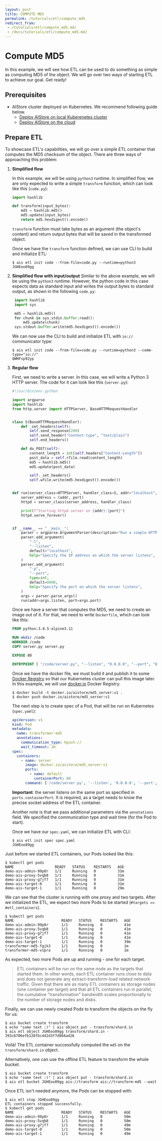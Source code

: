 ```yaml
---
layout: post
title: COMPUTE MD5
permalink: /tutorials/etl/compute_md5
redirect_from:
 - /tutorials/etl/compute_md5.md/
 - /docs/tutorials/etl/compute_md5.md/
---
```


# Compute MD5

In this example, we will see how ETL can be used to do something as simple as computing MD5 of the object.
We will go over two ways of starting ETL to achieve our goal.
Get ready!

## Prerequisites

* AIStore cluster deployed on Kubernetes. We recommend following guide below.
  * [Deploy AIStore on local Kuberenetes cluster](https://github.com/NVIDIA/ais-k8s/blob/master/operator/README.md)
  * [Deploy AIStore on the cloud](https://github.com/NVIDIA/ais-k8s/blob/master/terraform/README.md)

## Prepare ETL

To showcase ETL's capabilities, we will go over a simple ETL container that computes the MD5 checksum of the object.
There are three ways of approaching this problem:

1. **Simplified flow**

    In this example, we will be using `python3` runtime.
    In simplified flow, we are only expected to write a simple `transform` function, which can look like this (`code.py`):

    ```python
    import hashlib

    def transform(input_bytes):
        md5 = hashlib.md5()
        md5.update(input_bytes)
        return md5.hexdigest().encode()
    ```

    `transform` function must take bytes as an argument (the object's content) and return output bytes that will be saved in the transformed object.

    Once we have the `transform` function defined, we can use CLI to build and initialize ETL:
    ```console
    $ ais etl init code --from-file=code.py --runtime=python3
    JGHEoo89gg
    ```

2. **Simplified flow with input/output**
   Similar to the above example, we will be using the `python3` runtime.
   However, the python code in this case expects data as standard input and writes the output bytes to standard output, as shown in the following `code.py`:

   ```python
    import hashlib
    import sys

    md5 = hashlib.md5()
    for chunk in sys.stdin.buffer.read():
        md5.update(chunk)
    sys.stdout.buffer.write(md5.hexdigest().encode())
   ```

   We can now use the CLI to build and initialize ETL with `io://` communicator type:
   ```console
   $ ais etl init code --from-file=code.py --runtime=python3 --comm-type="io://"
   QWHFsp92yp
   ```

3. **Regular flow**

    First, we need to write a server.
    In this case, we will write a Python 3 HTTP server.
    The code for it can look like this (`server.py`):

    ```python
    #!/usr/bin/env python

    import argparse
    import hashlib
    from http.server import HTTPServer, BaseHTTPRequestHandler


    class S(BaseHTTPRequestHandler):
        def _set_headers(self):
            self.send_response(200)
            self.send_header("Content-type", "text/plain")
            self.end_headers()

        def do_POST(self):
            content_length = int(self.headers["Content-Length"])
            post_data = self.rfile.read(content_length)
            md5 = hashlib.md5()
            md5.update(post_data)

            self._set_headers()
            self.wfile.write(md5.hexdigest().encode())


    def run(server_class=HTTPServer, handler_class=S, addr="localhost", port=8000):
        server_address = (addr, port)
        httpd = server_class(server_address, handler_class)

        print(f"Starting httpd server on {addr}:{port}")
        httpd.serve_forever()


    if __name__ == "__main__":
        parser = argparse.ArgumentParser(description="Run a simple HTTP server")
        parser.add_argument(
            "-l",
            "--listen",
            default="localhost",
            help="Specify the IP address on which the server listens",
        )
        parser.add_argument(
            "-p",
            "--port",
            type=int,
            default=8000,
            help="Specify the port on which the server listens",
        )
        args = parser.parse_args()
        run(addr=args.listen, port=args.port)
    ```

    Once we have a server that computes the MD5, we need to create an image out of it.
    For that, we need to write `Dockerfile`, which can look like this:

    ```dockerfile
    FROM python:3.8.5-alpine3.11

    RUN mkdir /code
    WORKDIR /code
    COPY server.py server.py

    EXPOSE 80

    ENTRYPOINT [ "/code/server.py", "--listen", "0.0.0.0", "--port", "80" ]
    ```

    Once we have the docker file, we must build it and publish it to some [Docker Registry](https://docs.docker.com/registry/) so that our Kubernetes cluster can pull this image later.
    In this example, we will use [docker.io](https://hub.docker.com/) Docker Registry.

    ```console
    $ docker build -t docker.io/aistore/md5_server:v1 .
    $ docker push docker.io/aistore/md5_server:v1
    ```

    The next step is to create spec of a Pod, that will be run on Kubernetes (`spec.yaml`):

    ```yaml
    apiVersion: v1
    kind: Pod
    metadata:
      name: transformer-md5
      annotations:
        communication_type: hpush://
        wait_timeout: 2m
    spec:
      containers:
        - name: server
          image: docker.io/aistore/md5_server:v1
          ports:
            - name: default
              containerPort: 80
          command: ['/code/server.py', '--listen', '0.0.0.0', '--port', '80']
    ```

    **Important**: the server listens on the same port as specified in `ports.containerPort`.
    It is required, as a target needs to know the precise socket address of the ETL container.

    Another note is that we pass additional parameters via the `annotations` field.
    We specified the communication type and wait time (for the Pod to start).

    Once we have our `spec.yaml`, we can initialize ETL with CLI:
    ```console
    $ ais etl init spec spec.yaml
    JGHEoo89gg
    ```

Just before we started ETL containers, our Pods looked like this:

```console
$ kubectl get pods
NAME                   READY   STATUS    RESTARTS   AGE
demo-ais-admin-99p8r   1/1     Running   0          31m
demo-ais-proxy-5vqb8   1/1     Running   0          31m
demo-ais-proxy-g7jf7   1/1     Running   0          31m
demo-ais-target-0      1/1     Running   0          31m
demo-ais-target-1      1/1     Running   0          29m
```

We can see that the cluster is running with one proxy and two targets.
After we initialized the ETL, we expect two more Pods to be started (`#targets == #etl_containers`).

```console
$ kubectl get pods
NAME                      READY   STATUS    RESTARTS   AGE
demo-ais-admin-99p8r      1/1     Running   0          41m
demo-ais-proxy-5vqb8      1/1     Running   0          41m
demo-ais-proxy-g7jf7      1/1     Running   0          41m
demo-ais-target-0         1/1     Running   0          41m
demo-ais-target-1         1/1     Running   0          39m
transformer-md5-fgjk3     1/1     Running   0          1m
transformer-md5-vspra     1/1     Running   0          1m
```

As expected, two more Pods are up and running - one for each target.

> ETL containers will be run on the same node as the targets that started them.
> In other words, each ETL container runs close to data and does not generate any extract-transform-load related network traffic.
> Given that there are as many ETL containers as storage nodes (one container per target) and that all ETL containers run in parallel, the cumulative "transformation" bandwidth scales proportionally to the number of storage nodes and disks.

Finally, we can use newly created Pods to transform the objects on the fly for us:

```console
$ ais bucket create transform
$ echo "some text :)" | ais object put - transform/shard.in
$ ais etl object JGHEoo89gg transform/shard.in -
393c6706efb128fbc442d3f7d084a426
```

Voilà! The ETL container successfully computed the `md5` on the `transform/shard.in` object.

Alternatively, one can use the offline ETL feature to transform the whole bucket.

```console
$ ais bucket create transform
$ echo "some text :)" | ais object put - transform/shard.in
$ ais etl bucket JGHEoo89gg ais://transform ais://transform-md5 --wait
```

Once ETL isn't needed anymore, the Pods can be stopped with:

```console
$ ais etl stop JGHEoo89gg
ETL containers stopped successfully.
$ kubectl get pods
NAME                      READY   STATUS    RESTARTS   AGE
demo-ais-admin-99p8r      1/1     Running   0          50m
demo-ais-proxy-5vqb8      1/1     Running   0          50m
demo-ais-proxy-g7jf7      1/1     Running   0          49m
demo-ais-target-0         1/1     Running   0          50m
demo-ais-target-1         1/1     Running   0          49m
```
